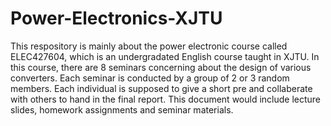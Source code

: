 # Power-Electronics-XJTU
This respository is mainly about the power electronic course called ELEC427604, which is an undergradated English course taught in XJTU. 
In this course, there are 8 seminars concerning about the design of various converters. Each seminar is conducted by a group of 2 or 3 random members. Each individual is supposed to give a short pre and collaberate with others to hand in the final report.
This document would include lecture slides, homework assignments and seminar materials. 



